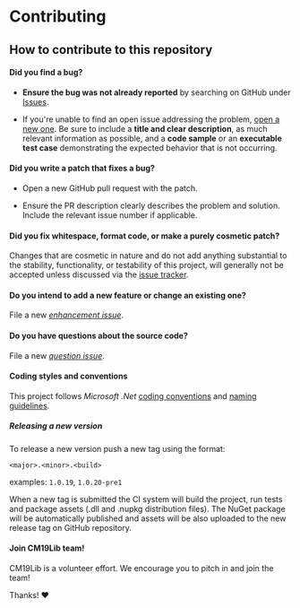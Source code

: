 # Contributing

## How to contribute to this repository

#### **Did you find a bug?**

* **Ensure the bug was not already reported** by searching on GitHub under [Issues](https://github.com/genielabs/x10-lib-dotnet/issues).

* If you're unable to find an open issue addressing the problem, [open a new one](https://github.com/genielabs/x10-lib-dotnet/issues/new).
Be sure to include a **title and clear description**, as much relevant information as possible, and a **code sample** or an **executable test case** demonstrating the expected behavior that is not occurring.

#### **Did you write a patch that fixes a bug?**

* Open a new GitHub pull request with the patch.

* Ensure the PR description clearly describes the problem and solution.
Include the relevant issue number if applicable.

#### **Did you fix whitespace, format code, or make a purely cosmetic patch?**

Changes that are cosmetic in nature and do not add anything substantial to the stability, functionality,
or testability of this project, will generally not be accepted unless discussed via the [issue tracker](https://github.com/genielabs/x10-lib-dotnet/issues).

#### **Do you intend to add a new feature or change an existing one?**

File a new *[enhancement issue](https://github.com/genielabs/x10-lib-dotnet/issues/new?labels=enhancement)*.

#### **Do you have questions about the source code?**

File a new *[question issue](https://github.com/genielabs/x10-lib-dotnet/issues/new?labels=question)*.

#### **Coding styles and conventions**

This project follows *Microsoft .Net* [coding conventions](https://docs.microsoft.com/dotnet/csharp/programming-guide/inside-a-program/coding-conventions) and [naming guidelines](https://docs.microsoft.com/en-us/dotnet/standard/design-guidelines/capitalization-conventions).

##### Releasing a new version

To release a new version push a new tag using the format:

`<major>.<minor>.<build>`

examples: `1.0.19`, `1.0.20-pre1`

When a new tag is submitted the CI system will build the project, run tests and package assets (.dll and .nupkg distribution files). The NuGet package will be automatically published and assets will be also uploaded to the new release tag on GitHub repository.

#### Join CM19Lib team!

CM19Lib is a volunteer effort. We encourage you to pitch in and join the team!

Thanks! :heart:

